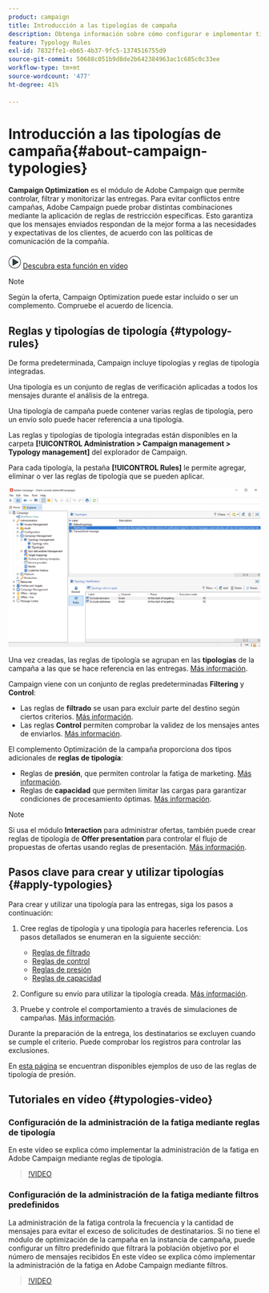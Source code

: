 ```yaml
---
product: campaign
title: Introducción a las tipologías de campaña
description: Obtenga información sobre cómo configurar e implementar tipologías de campaña
feature: Typology Rules
exl-id: 7832ffe1-eb65-4b37-9fc5-1374516755d9
source-git-commit: 50688c051b9d8de2b642384963ac1c685c0c33ee
workflow-type: tm+mt
source-wordcount: '477'
ht-degree: 41%

---
```


# Introducción a las tipologías de campaña{#about-campaign-typologies}

**Campaign Optimization** es el módulo de Adobe Campaign que permite controlar, filtrar y monitorizar las entregas. Para evitar conflictos entre campañas, Adobe Campaign puede probar distintas combinaciones mediante la aplicación de reglas de restricción específicas. Esto garantiza que los mensajes enviados respondan de la mejor forma a las necesidades y expectativas de los clientes, de acuerdo con las políticas de comunicación de la compañía.

![](assets/do-not-localize/how-to-video.png) [Descubra esta función en vídeo](#typologies-video)

>[!NOTE]
>
>Según la oferta, Campaign Optimization puede estar incluido o ser un complemento. Compruebe el acuerdo de licencia.

## Reglas y tipologías de tipología {#typology-rules}

De forma predeterminada, Campaign incluye tipologías y reglas de tipología integradas.

Una tipología es un conjunto de reglas de verificación aplicadas a todos los mensajes durante el análisis de la entrega.

Una tipología de campaña puede contener varias reglas de tipología, pero un envío solo puede hacer referencia a una tipología.

Las reglas y tipologías de tipología integradas están disponibles en la carpeta **[!UICONTROL Administration > Campaign management > Typology management]** del explorador de Campaign.

Para cada tipología, la pestaña **[!UICONTROL Rules]** le permite agregar, eliminar o ver las reglas de tipología que se pueden aplicar.

![](assets/campaign_opt_rules_tab.png)

Una vez creadas, las reglas de tipología se agrupan en las **tipologías** de la campaña a las que se hace referencia en las entregas. [Más información](#apply-typologies).


Campaign viene con un conjunto de reglas predeterminadas **Filtering** y **Control**:

* Las reglas de **filtrado** se usan para excluir parte del destino según ciertos criterios. [Más información](filtering-rules.md).
* Las reglas **Control** permiten comprobar la validez de los mensajes antes de enviarlos. [Más información](control-rules.md).

El complemento Optimización de la campaña proporciona dos tipos adicionales de **reglas de tipología**:

* Reglas de **presión**, que permiten controlar la fatiga de marketing. [Más información](pressure-rules.md).
* Reglas de **capacidad** que permiten limitar las cargas para garantizar condiciones de procesamiento óptimas. [Más información](consistency-rules.md#controlling-capacity).


>[!NOTE]
>
>Si usa el módulo **Interaction** para administrar ofertas, también puede crear reglas de tipología de **Offer presentation** para controlar el flujo de propuestas de ofertas usando reglas de presentación. [Más información](../../v8/interaction/interaction-offer.md#offer-presentation).


## Pasos clave para crear y utilizar tipologías {#apply-typologies}

Para crear y utilizar una tipología para las entregas, siga los pasos a continuación:

1. Cree reglas de tipología y una tipología para hacerles referencia.
Los pasos detallados se enumeran en la siguiente sección:

   * [Reglas de filtrado](filtering-rules.md)
   * [Reglas de control](control-rules.md)
   * [Reglas de presión](pressure-rules.md)
   * [Reglas de capacidad](consistency-rules.md)

1. Configure su envío para utilizar la tipología creada. [Más información](apply-rules.md#apply-a-typology-to-a-delivery).
1. Pruebe y controle el comportamiento a través de simulaciones de campañas. [Más información](campaign-simulations.md).

Durante la preparación de la entrega, los destinatarios se excluyen cuando se cumple el criterio. Puede comprobar los registros para controlar las exclusiones.

En [esta página](pressure-rules.md#use-cases-on-pressure-rules) se encuentran disponibles ejemplos de uso de las reglas de tipología de presión.

## Tutoriales en vídeo {#typologies-video}

### Configuración de la administración de la fatiga mediante reglas de tipología

En este vídeo se explica cómo implementar la administración de la fatiga en Adobe Campaign mediante reglas de tipología.

>[!VIDEO](https://video.tv.adobe.com/v/3448334?quality=12&captions=spa)

### Configuración de la administración de la fatiga mediante filtros predefinidos

La administración de la fatiga controla la frecuencia y la cantidad de mensajes para evitar el exceso de solicitudes de destinatarios. Si no tiene el módulo de optimización de la campaña en la instancia de campaña, puede configurar un filtro predefinido que filtrará la población objetivo por el número de mensajes recibidos
En este vídeo se explica cómo implementar la administración de la fatiga en Adobe Campaign mediante filtros.

>[!VIDEO](https://video.tv.adobe.com/v/3444603?quality=12&captions=spa)
